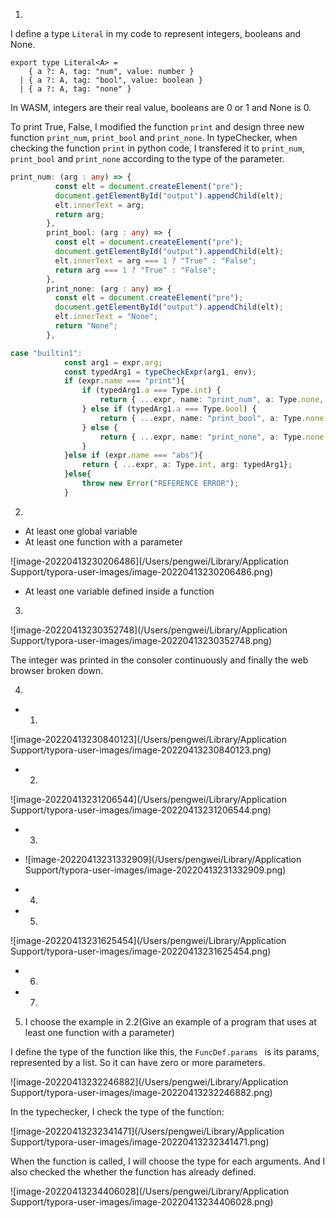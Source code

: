 1.
I define a type `Literal` in my code to represent integers, booleans and None.

```
export type Literal<A> = 
    { a ?: A, tag: "num", value: number }
  | { a ?: A, tag: "bool", value: boolean }
  | { a ?: A, tag: "none" }
```

 In WASM, integers are their real value, booleans are 0 or 1 and None is 0.

To print True, False, I modified the function `print` and design three new function `print_num`, `print_bool` and `print_none`. In typeChecker, when checking the function `print` in python code, I transfered it to `print_num`, `print_bool` and `print_none` according to the type of the parameter.

```webstart.ts
print_num: (arg : any) => {
          const elt = document.createElement("pre");
          document.getElementById("output").appendChild(elt);
          elt.innerText = arg;
          return arg;
        },
        print_bool: (arg : any) => {
          const elt = document.createElement("pre");
          document.getElementById("output").appendChild(elt);
          elt.innerText = arg === 1 ? "True" : "False";
          return arg === 1 ? "True" : "False";
        },
        print_none: (arg : any) => {
          const elt = document.createElement("pre");
          document.getElementById("output").appendChild(elt);
          elt.innerText = "None";
          return "None";
        },
```



```typecheck.ts
case "builtin1":
            const arg1 = expr.arg;
            const typedArg1 = typeCheckExpr(arg1, env);
            if (expr.name === "print"){
                if (typedArg1.a === Type.int) {
                    return { ...expr, name: "print_num", a: Type.none, arg: typedArg1};
                } else if (typedArg1.a === Type.bool) {
                    return { ...expr, name: "print_bool", a: Type.none, arg: typedArg1};
                } else {
                    return { ...expr, name: "print_none", a: Type.none, arg: typedArg1};
                }
            }else if (expr.name === "abs"){
                return { ...expr, a: Type.int, arg: typedArg1};
            }else{
                throw new Error("REFERENCE ERROR");
            }
```



2.

- At least one global variable
- At least one function with a parameter

![image-20220413230206486](/Users/pengwei/Library/Application Support/typora-user-images/image-20220413230206486.png)

- At least one variable defined inside a function

3.

![image-20220413230352748](/Users/pengwei/Library/Application Support/typora-user-images/image-20220413230352748.png)

The integer was printed in the consoler continuously and finally the web browser broken down.



4.

- 1.

![image-20220413230840123](/Users/pengwei/Library/Application Support/typora-user-images/image-20220413230840123.png)

- 2.

![image-20220413231206544](/Users/pengwei/Library/Application Support/typora-user-images/image-20220413231206544.png)

- 3.
- ![image-20220413231332909](/Users/pengwei/Library/Application Support/typora-user-images/image-20220413231332909.png)

- 4.
- 5.

![image-20220413231625454](/Users/pengwei/Library/Application Support/typora-user-images/image-20220413231625454.png)

- 6.
- 7.

5. I choose the example in 2.2(Give an example of a program that uses at least one function with a parameter)

I define the type of the function like this, the `FuncDef.params ` is its params, represented by a list. So it can have zero or more parameters.

![image-20220413232246882](/Users/pengwei/Library/Application Support/typora-user-images/image-20220413232246882.png)

In the typechecker, I check the type of the function:

![image-20220413232341471](/Users/pengwei/Library/Application Support/typora-user-images/image-20220413232341471.png)

When the function is called, I will choose the type for each arguments. And I also checked the whether the function has already defined.

![image-20220413234406028](/Users/pengwei/Library/Application Support/typora-user-images/image-20220413234406028.png)